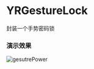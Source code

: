 # YRGestureLock
封装一个手势密码锁


### 演示效果

![gesutrePower](http://pic3.16pic.com/00/11/31/16pic_1131773_b.jpg)
